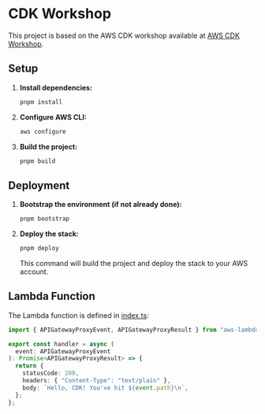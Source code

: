 # CDK Workshop

This project is based on the AWS CDK workshop available at [AWS CDK Workshop](https://catalog.us-east-1.prod.workshops.aws/workshops/10141411-0192-4021-afa8-2436f3c66bd8/en-US/100-getting-started).

## Setup

1. **Install dependencies:**

   ```sh
   pnpm install
   ```

2. **Configure AWS CLI:**

   ```sh
   aws configure
   ```

3. **Build the project:**

   ```sh
   pnpm build
   ```

## Deployment

1. **Bootstrap the environment (if not already done):**

   ```sh
   pnpm bootstrap
   ```

2. **Deploy the stack:**

   ```sh
   pnpm deploy
   ```

   This command will build the project and deploy the stack to your AWS account.

## Lambda Function

The Lambda function is defined in [index.ts](http://_vscodecontentref_/4):

```typescript
import { APIGatewayProxyEvent, APIGatewayProxyResult } from "aws-lambda";

export const handler = async (
  event: APIGatewayProxyEvent
): Promise<APIGatewayProxyResult> => {
  return {
    statusCode: 200,
    headers: { "Content-Type": "text/plain" },
    body: `Hello, CDK! You've hit ${event.path}\n`,
  };
};
```
